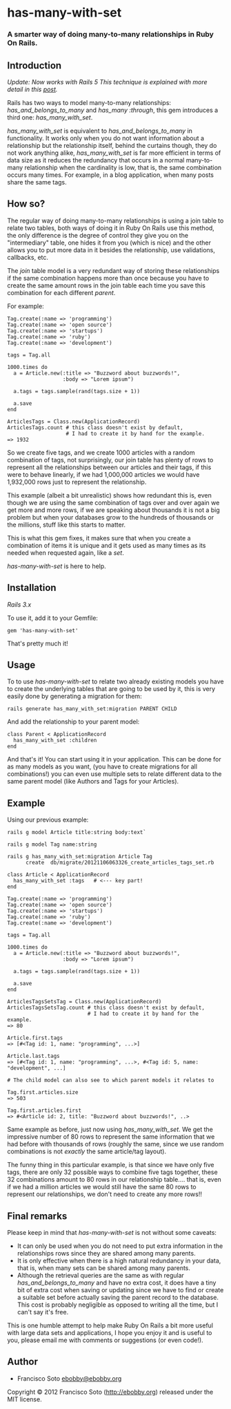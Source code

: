 # has-many-with-set

### A smarter way of doing many-to-many relationships in Ruby On Rails.

## Introduction

*Update: Now works with Rails 5*
*This technique is explained with more detail in this [post](https://ebobby.org/2018/09/25/using-sets-for-many-to-many-relationships/).*

Rails has two ways to model many-to-many relationships: *_has_and_belongs_to_many_* and *_has_many :through_*, this gem introduces a third one: *_has_many_with_set_*.

*_has_many_with_set_* is equivalent to *_has_and_belongs_to_many_* in functionality. It works only when you do not want information about a relationship but the relationship itself, behind the curtains though, they do not work anything alike, *_has_many_with_set_* is far more efficient in terms of data size as it reduces the redundancy that occurs in a normal many-to-many relationship when the cardinality is low, that is, the same combination occurs many times. For example, in a blog application, when many posts share the same tags.

## How so?

The regular way of doing many-to-many relationships is using a join table to relate two tables, both ways of doing it in Ruby On Rails use this method, the only difference is the degree of control they give you on the "intermediary" table, one hides it from you (which is nice) and the other allows you to put more data in it besides the relationship, use validations, callbacks, etc.

The _join_ table model is a very redundant way of storing these relationships if the same combination happens more than once because you have to create the same amount rows in the join table each time you save this combination for each different _parent_.

For example:

```
Tag.create(:name => 'programming')
Tag.create(:name => 'open source')
Tag.create(:name => 'startups')
Tag.create(:name => 'ruby')
Tag.create(:name => 'development')

tags = Tag.all

1000.times do
  a = Article.new(:title => "Buzzword about buzzwords!",
                  :body => "Lorem ipsum")

  a.tags = tags.sample(rand(tags.size + 1))

  a.save
end

ArticlesTags = Class.new(ApplicationRecord)
ArticlesTags.count # this class doesn't exist by default,
                   # I had to create it by hand for the example.
=> 1932
```

So we create five tags, and we create 1000 articles with a random combination of tags, not surprisingly, our join table has plenty of rows to represent all the relationships between our articles and their tags, if this were to behave linearly, if we had 1,000,000 articles we would have 1,932,000 rows just to represent the relationship.

This example  (albeit a bit unrealistic) shows how redundant this is, even though we are using the same combination of tags over and over again we get more and more rows, if we are speaking about thousands it is not a big problem but when your databases grow to the hundreds of thousands or the millions, stuff like this starts to matter.

This is what this gem fixes, it makes sure that when you create a combination of items it is unique and it gets used as many times as its needed when requested again, like a *set*.

*_has-many-with-set_* is here to help.

## Installation

*Rails 3.x*

To use it, add it to your Gemfile:

`gem 'has-many-with-set'`

That's pretty much it!

## Usage

To to use *_has-many-with-set_* to relate two already existing models you have to create the underlying tables that are going to be used by it, this is very easily done by generating a migration for them:

`rails generate has_many_with_set:migration PARENT CHILD`

And add the relationship to your parent model:

```
class Parent < ApplicationRecord
  has_many_with_set :children
end
```

And that's it! You can start using it in your application. This can be done for as many models as you want, (you have to create migrations for all combinations!) you can even use multiple sets to relate different data to the same parent model (like Authors and Tags for your Articles).

## Example

Using our previous example:

```
rails g model Article title:string body:text`

rails g model Tag name:string

rails g has_many_with_set:migration Article Tag
      create  db/migrate/20121106063326_create_articles_tags_set.rb

class Article < ApplicationRecord
  has_many_with_set :tags   # <--- key part!
end

Tag.create(:name => 'programming')
Tag.create(:name => 'open source')
Tag.create(:name => 'startups')
Tag.create(:name => 'ruby')
Tag.create(:name => 'development')

tags = Tag.all

1000.times do
  a = Article.new(:title => "Buzzword about buzzwords!",
                  :body => "Lorem ipsum")

  a.tags = tags.sample(rand(tags.size + 1))

  a.save
end

ArticlesTagsSetsTag = Class.new(ApplicationRecord)
ArticlesTagsSetsTag.count # this class doesn't exist by default,
                          # I had to create it by hand for the example.
=> 80

Article.first.tags
=> [#<Tag id: 1, name: "programming", ...>]

Article.last.tags
=> [#<Tag id: 1, name: "programming", ...>, #<Tag id: 5, name: "development", ...]

# The child model can also see to which parent models it relates to

Tag.first.articles.size
=> 503

Tag.first.articles.first
=> #<Article id: 2, title: "Buzzword about buzzwords!", ..>

```

Same example as before, just now using *_has_many_with_set_*. We get the impressive number of 80 rows to represent the same information that we had before with thousands of rows (roughly the same, since we use random combinations is not _exactly_ the same article/tag layout).

The funny thing in this particular example, is that since we have only five tags, there are only 32 possible ways to combine five tags together, these 32 combinations amount to 80 rows in our relationship table.... that is, even if we had a million articles we would still have the same 80 rows to represent our relationships, we don't need to create any more rows!!

## Final remarks

Please keep in mind that *_has-many-with-set_* is not without some caveats:

* It can only be used when you do not need to put extra information in the relationships rows since they are shared among many parents.
* It is only effective when there is a high natural redundancy in your data, that is, when many sets can be shared among many parents.
* Although the retrieval queries are the same as with regular *_has_and_belongs_to_many_* and have no extra cost, it does have a tiny bit of extra cost when saving or updating since we have to find or create a suitable set before actually saving the parent record to the database. This cost is probably negligible as opposed to writing all the time, but I can't say it's free.

This is one humble attempt to help make Ruby On Rails a bit more useful with large data sets and applications, I hope you enjoy it and is useful to you, please email me with comments or suggestions (or even code!).

## Author

* Francisco Soto <ebobby@ebobby.org>

Copyright © 2012 Francisco Soto (http://ebobby.org) released under the MIT license.
